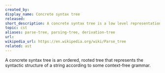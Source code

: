 ```yaml
---
created_by: 
display_name: Concrete syntax tree
released: 
short_description: A concrete syntax tree is a low level representation of the parsed source in the structure defined by a grammar description.
topic: cst
aliases: parse-tree, parsing-tree, derivation-tree
url:
wikipedia_url: https://en.wikipedia.org/wiki/Parse_tree
related: ast
---
```

A concrete syntax tree is an ordered, rooted tree that represents the syntactic structure of a string according to some context-free grammar.
